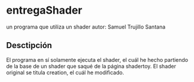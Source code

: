 # entregaShader
un programa que utiliza un shader
autor: Samuel Trujillo Santana
## Desctipción
El programa en sí solamente ejecuta el shader, el cuál he hecho partiendo de la base de un shader que saqué de la página shadertoy. El shader original se titula creation, el cuál he modificado.

